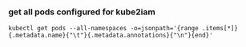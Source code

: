 ### get all pods configured for kube2iam  
```
kubectl get pods --all-namespaces -o=jsonpath='{range .items[*]}{.metadata.name}{"\t"}{.metadata.annotations}{"\n"}{end}'

```
